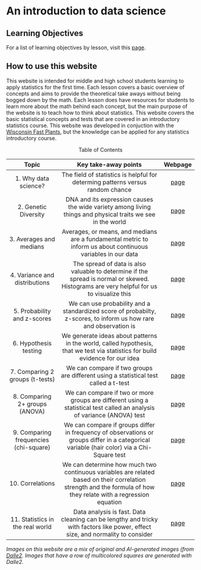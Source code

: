 # An introduction to data science

## Learning Objectives
For a list of learning objectives by lesson, visit this [page](https://benrushscience.github.io/learning-data-science//pages/learning-objectives.html).

## How to use this website
This website is intended for middle and high school students learning to apply statistics for the first time. Each lesson covers a basic overview of concepts and aims to provide the theoretical take aways without being bogged down by the math. Each lesson does have resources for students to learn more about the math behind each concept, but the main purpose of the website is to teach how to think about statistics. This website covers the basic statistical concepts and tests that are covered in an introductory statistics course. This website was developed in conjuction with the [Wisconsin Fast Plants](https://fastplants.org), but the knowledge can be applied for any statistics introductory course. 

<p align="center">Table of Contents</p>

| Topic | Key take-away points | Webpage |
| :---:   | :---: | :---:       |
| 1. Why data science? | The field of statistics is helpful for determing patterns versus random chance | [page](https://benrushscience.github.io/learning-data-science//pages/1-introduction.html) | 
| 2. Genetic Diversity | DNA and its expression causes the wide variety among living things and physical traits we see in the world |  [page](https://benrushscience.github.io/learning-data-science//pages/2-genetic-diversity.html) | 
| 3. Averages and medians | Averages, or means, and medians are a fundamental metric to inform us about continuous variables in our data |  [page](https://benrushscience.github.io/learning-data-science//pages/3-averages-and-medians.html) |
| 4. Variance and distributions | The spread of data is also valuable to determine if the spread is normal or skewed. Histograms are very helpful for us to visualize this |  [page](https://benrushscience.github.io/learning-data-science/pages/4-variance-and-distributions.html) |
| 5. Probability and z-scores | We can use probability and a standardized score of probabilty, z-scores, to inform us how rare and observation is  |  [page](https://benrushscience.github.io/learning-data-science/pages/5-probability-and-z-scores.html) |
| 6. Hypothesis testing | We generate ideas about patterns in the world, called hypothesis, that we test via statistics for build evidence for our idea |  [page](https://benrushscience.github.io/learning-data-science/pages/6-hypothesis-testing.html) |
| 7. Comparing 2 groups (t-tests) | We can compare if two groups are different using a statistical test called a t-test |  [page](https://benrushscience.github.io/learning-data-science/pages/7-comparing-2-groups.html) |
| 8. Comparing 2+ groups (ANOVA) | We can compare if two or more groups are different using a statistical test called an analysis of variance (ANOVA) test |  [page](https://benrushscience.github.io/learning-data-science/pages/8-comparing-2+-groups.html) |
| 9. Comparing frequencies (chi-square) | We can compare if groups differ in frequency of observations or groups differ in a categorical variable (hair color) via a Chi-Square test |  [page](https://benrushscience.github.io/learning-data-science/pages/9-comparing-frequencies.html) |
| 10. Correlations | We can determine how much two continuous variables are related based on their correlation strength and the formula of how they relate with a regression equation |  [page](https://benrushscience.github.io/learning-data-science/pages/10-correlations.html) |
| 11. Statistics in the real world | Data analysis is fast. Data cleaning can be lengthy and tricky with factors like power, effect size, and normality to consider |  [page](https://benrushscience.github.io/learning-data-science/pages/11-statistics-in-the-real-world.html) |

_Images on this website are a mix of original and AI-generated images (from [Dalle2](https://openai.com/dall-e-2). Images that have a row of multicolored squares are generated with Dalle2._
